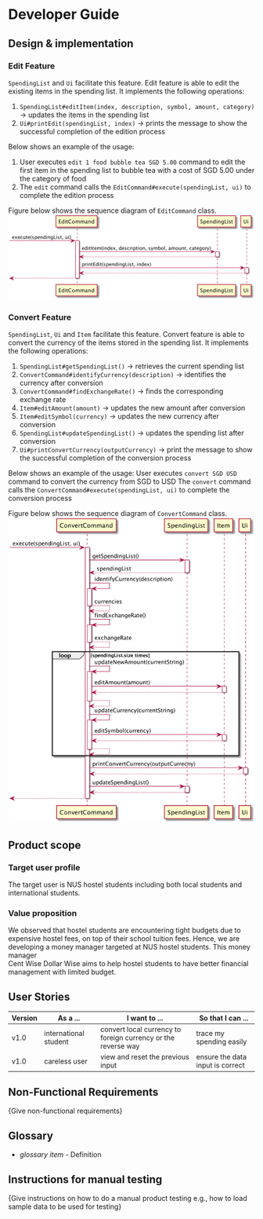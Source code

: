 # Developer Guide

## Design & implementation
### Edit Feature
`SpendingList` and `Ui` facilitate this feature. Edit feature is able to edit the existing items in the spending list. 
It implements the following operations:
1. `SpendingList#editItem(index, description, symbol, amount, category)` → updates the items in the spending list
2. `Ui#printEdit(spendingList, index)` → prints the message to show the successful completion of the edition process

Below shows an example of the usage:
1. User executes `edit 1 food bubble tea SGD 5.00` command to edit the first item in the spending list to bubble tea 
with a cost of SGD 5.00 under the category of food
2. The `edit` command calls the `EditCommand#execute(spendingList, ui)` to complete the edition process

Figure below shows the sequence diagram of `EditCommand` class.
![Sequence Diagram of EditCommand class](images/EditCommand.png)

### Convert Feature
`SpendingList`, `Ui` and `Item` facilitate this feature. Convert feature is able to convert the currency of the items 
stored in the spending list. It implements the following operations:
1. `SpendingList#getSpendingList()` → retrieves the current spending list
2. `ConvertCommand#identifyCurrency(description)` → identifies the currency after conversion
3. `ConvertCommand#findExchangeRate()` → finds the corresponding exchange rate
4. `Item#editAmount(amount)` → updates the new amount after conversion
5. `Item#editSymbol(currency)` → updates the new currency after conversion
6. `SpendingList#updateSpendingList()` → updates the spending list after conversion 
7. `Ui#printConvertCurrency(outputCurrency)` → print the message to show the successful completion of the conversion 
process

Below shows an example of the usage:
User executes `convert SGD USD` command to convert the currency from SGD to USD
The `convert` command calls the `ConvertCommand#execute(spendingList, ui)` to complete the conversion process

Figure below shows the sequence diagram of `ConvertCommand` class.
![Sequence Diagram of ConvertCommand class](images/ConvertCommand.png)

## Product scope
### Target user profile

The target user is NUS hostel students including both local students and international students.

### Value proposition

We observed that hostel students are encountering tight budgets due to expensive hostel fees, on top of their school 
tuition fees. Hence, we are developing a money manager targeted at NUS hostel students. This money manager   
Cent Wise Dollar Wise aims to help hostel students to have better financial management with limited budget. 


## User Stories

|Version| As a ... | I want to ... | So that I can ...|
|--------|----------|---------------|------------------|
|v1.0|international student|convert local currency to foreign currency or the reverse way|trace my spending easily|
|v1.0|careless user|view and reset the previous input|ensure the data input is correct|


## Non-Functional Requirements

{Give non-functional requirements}

## Glossary

* *glossary item* - Definition

## Instructions for manual testing

{Give instructions on how to do a manual product testing e.g., how to load sample data to be used for testing}
